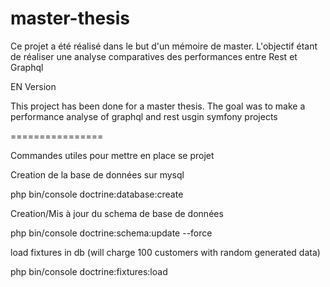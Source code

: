 master-thesis
================

Ce projet a été réalisé dans le but d'un mémoire de master. L'objectif étant de réaliser une analyse comparatives des performances entre Rest et Graphql

EN Version

This project has been done for a master thesis. The goal was to make a performance analyse of graphql and rest usgin symfony projects

================

Commandes utiles pour mettre en place se projet

Creation de la base de données sur mysql

php bin/console doctrine:database:create

Creation/Mis à jour du schema de base de données

php bin/console doctrine:schema:update --force

load fixtures in db (will charge 100 customers with random generated data)

php bin/console doctrine:fixtures:load
